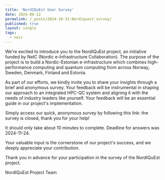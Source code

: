 ```yaml
---
title: 'NordIQuEst User Survey'
date: 2024-06-12
permalink: /_posts/2024-10-31-Nordiquest_survey/
published: true
layout: single
tags:
  - neic
---
```


We're excited to introduce you to the NordIQuEst project, an initiative funded by NeIC (Nordic e-Infrastructure Collaboration). The purpose of the project is to build a Nordic-Estonian e-infrastructure which combines high-performance computing and quantum computing from across Norway, Sweden, Denmark, Finland and Estonia.
 
As part of our efforts, we kindly invite you to share your insights through a brief and anonymous survey. Your feedback will be instrumental in shaping our approach to an integrated HPC-QC system and aligning it with the needs of industry leaders like yourself. Your feedback will be an essential guide in our project's implementation.
 
Simply access our quick, anonymous survey by following this link: the survey is closed, thank you for your help!

It should only take about 10 minutes to complete. Deadline for answers was 2024-11-24.
 
Your valuable input is the cornerstone of our project's success, and we deeply appreciate your contribution. 
 
Thank you in advance for your participation in the survey of the NordIQuEst project.

NordIQuEst Project Team
